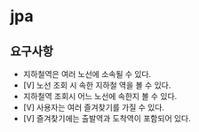 # jpa

## 요구사항
- 지하철역은 여러 노선에 소속될 수 있다.
- [V] 노선 조회 시 속한 지하철 역을 볼 수 있다.
- 지하철역 조회시 어느 노선에 속한지 볼 수 있다.
- [V] 사용자는 여러 즐겨찾기를 가질 수 있다.
- [V] 즐겨찾기에는 출발역과 도착역이 포함되어 있다.
